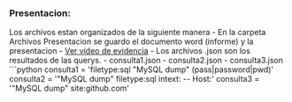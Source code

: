### Presentacion:
Los archivos estan organizados de la siguiente manera
    - En la carpeta Archivos Presentacion se guardo el documento word (informe) y la presentacion
    - [Ver video de evidencia](https://youtu.be/PhhxSCtKjBE)
    - Los archivos .json son los resultados de las querys.
        - consulta1.json
        - consulta2.json
        - consulta3.json
            ```python
                consulta1 = 'filetype:sql "MySQL dump" (pass|password|pwd)' 
                consulta2 = '"MySQL dump" filetype:sql intext: -- Host:'
                consulta3 = '"MySQL dump" site:github.com'


